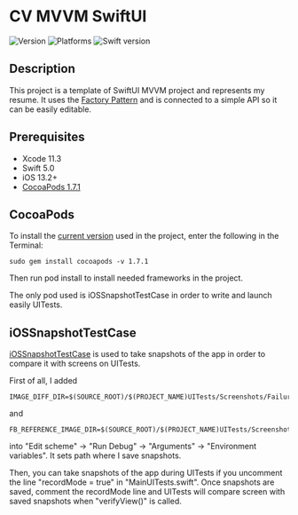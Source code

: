 # CV MVVM SwiftUI

![Version](https://img.shields.io/badge/version-1.0.1-blue.svg)
![Platforms](https://img.shields.io/badge/platform-iOS-blue.svg)
![Swift version](https://img.shields.io/badge/swift-5.0-blue.svg)

## Description

This project is a template of SwiftUI MVVM project and represents my resume. It uses the [Factory Pattern](https://en.wikipedia.org/wiki/Factory_method_pattern) and is connected to a simple API so it can be easily editable.

## Prerequisites

- Xcode 11.3
- Swift 5.0
- iOS 13.2+
- [CocoaPods 1.7.1](#cocoapods)

## CocoaPods

To install the [current version](https://github.com/CocoaPods/CocoaPods/releases/tag/1.7.1) used in the project, enter the following in the Terminal:

```
sudo gem install cocoapods -v 1.7.1
```

Then run pod install to install needed frameworks in the project.

The only pod used is iOSSnapshotTestCase in order to write and launch easily UITests.

## iOSSnapshotTestCase

[iOSSnapshotTestCase](https://github.com/uber/ios-snapshot-test-case/) is used to take snapshots of the app in order to compare it with screens on UITests.

First of all, I added 

```
IMAGE_DIFF_DIR=$(SOURCE_ROOT)/$(PROJECT_NAME)UITests/Screenshots/FailureDiffs
```
and 

```
FB_REFERENCE_IMAGE_DIR=$(SOURCE_ROOT)/$(PROJECT_NAME)UITests/Screenshots/ReferenceImages 
```
into "Edit scheme" -> "Run Debug" -> "Arguments" -> "Environment variables". It sets path where I save snapshots.

Then, you can take snapshots of the app during UITests if you uncomment the line "recordMode = true" in "MainUITests.swift". Once snapshots are saved, comment the recordMode line and UITests will compare screen with saved snapshots when "verifyView()" is called.


